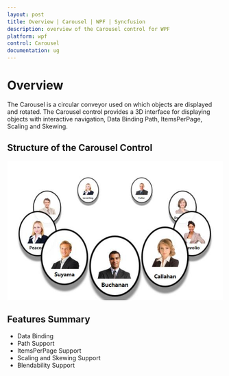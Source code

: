 ```yaml
---
layout: post
title: Overview | Carousel | WPF | Syncfusion
description: overview of the Carousel control for WPF
platform: wpf
control: Carousel
documentation: ug
---
```


# Overview

The Carousel is a circular conveyor used on which objects are displayed and rotated. The Carousel control provides a 3D interface for displaying objects with interactive navigation, Data Binding Path, ItemsPerPage, Scaling and Skewing.

## Structure of the Carousel Control

![wpf carousel control structure](Getting-Started_images/Getting-Started_img1.jpeg)

## Features Summary

* Data Binding
* Path Support
* ItemsPerPage Support
* Scaling and Skewing Support
* Blendability Support


